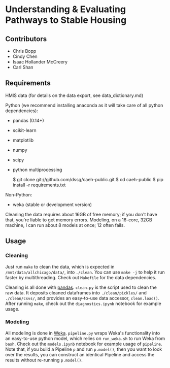 Understanding & Evaluating Pathways to Stable Housing
========

Contributors
---

- Chris Bopp
- Cindy Chen
- Isaac Hollander McCreery
- Carl Shan

Requirements
---

HMIS data (for details on the data export, see data_dictionary.md)

Python (we recommend installing anaconda as it will take care of all python dependencies):

- pandas (0.14+)
- scikit-learn
- matplotlib
- numpy
- scipy
- python multiprocessing

    $ git clone git://github.com/dssg/caeh-public.git
    $ cd caeh-public
    $ pip install -r requirements.txt

Non-Python:

- weka (stable or development version)

Cleaning the data requires about 16GB of free memory; if you don't have that, you're liable to get memory errors.
Modeling, on a 16-core, 32GB machine, I can run about 8 models at once; 12 often fails.

Usage
---

### Cleaning

Just run `make` to clean the data, which is expected in `/mnt/data/allchicago/data/`, into `./clean`.  You can use `make
-j` to help it run faster by multithreading.  Check out `Makefile` for the data dependencies.

Cleaning is all done with [pandas](http://pandas.pydata.org).  `clean.py` is the script used to clean the raw data.  It
deposits cleaned dataframes into `./clean/pickles/` and `./clean/csvs/`, and provides an easy-to-use data accessor,
`clean.load()`.  After running `make`, check out the `diagnostics.ipynb` notebook for example usage.

### Modeling

All modeling is done in [Weka](http://www.cs.waikato.ac.nz/ml/weka/).  `pipeline.py` wraps Weka's functionality into an
easy-to-use python model, which relies on `run_weka.sh` to run Weka from `bash`.  Check out the `models.ipynb` notebook
for example usage of `pipeline`.  Note that, if you build a Pipeline `p` and run `p.model()`, then you want to look over
the results, you can construct an identical Pipeline and access the results without re-running `p.model()`.
